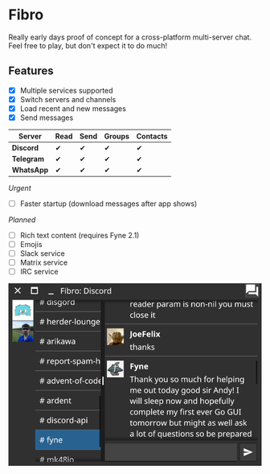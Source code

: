 # Fibro

Really early days proof of concept for a cross-platform multi-server chat.
Feel free to play, but don't expect it to do much!

## Features

- [x] Multiple services supported
- [x] Switch servers and channels
- [x] Load recent and new messages
- [x] Send messages

| Server | Read | Send | Groups | Contacts |
| ------ | ---- | ---- | ------ | -------- |
| **Discord** | ✔ | ✔ | ✔ | ✔ | 
| **Telegram** | ✔ | ✔ | ✔ | ✔ |
| **WhatsApp** | ✔ | ✔ | ✔ | ✔ |

*Urgent*

- [ ] Faster startup (download messages after app shows)

*Planned*

- [ ] Rich text content (requires Fyne 2.1)
- [ ] Emojis
- [ ] Slack service
- [ ] Matrix service
- [ ] IRC service

![](img/screenshot.png)

